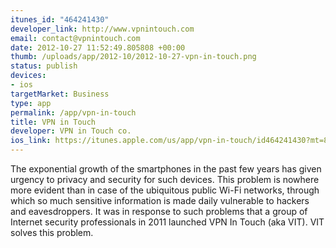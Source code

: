 ```yaml
--- 
itunes_id: "464241430"
developer_link: http://www.vpnintouch.com
email: contact@vpnintouch.com
date: 2012-10-27 11:52:49.805808 +00:00
thumb: /uploads/app/2012-10/2012-10-27-vpn-in-touch.png
status: publish
devices: 
- ios
targetMarket: Business
type: app
permalink: /app/vpn-in-touch
title: VPN in Touch
developer: VPN in Touch co.
ios_link: https://itunes.apple.com/us/app/vpn-in-touch/id464241430?mt=8
---
```


The exponential growth of the smartphones in the past few years has given urgency to privacy and security for such devices. This problem is nowhere more evident than in case of the ubiquitous public Wi-Fi networks, through which so much sensitive information is made daily vulnerable to hackers and eavesdroppers.
It was in response to such problems that a group of Internet security professionals in 2011 launched VPN In Touch (aka VIT). VIT solves this problem.
